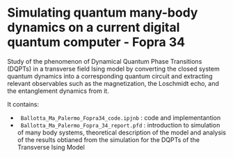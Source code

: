 # Simulating quantum many-body dynamics on a current digital quantum computer - Fopra 34
Study of the phenomenon of Dynamical Quantum Phase Transitions (DQPTs) in a transverse field Ising model by converting the closed system quantum dynamics into a corresponding quantum circuit and extracting  relevant observables such as the magnetization, the Loschmidt echo, and the entanglement dynamics from it.

It contains:
- ` Ballotta_Ma_Palermo_Fopra34_code.ipjnb` : code and implementantion
- ` Ballotta_Ma_Palermo_Fopra_34_report.pfd` :  introduction to simulation of many body systems, theoretical description of the model and analysis of the results obtianed from the simulation for the DQPTs of the Transverse Ising Model
  
